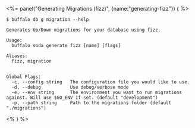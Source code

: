 <%= panel("Generating Migrations (fizz)", {name:"generating-fizz"}) { %>
```text
$ buffalo db g migration --help

Generates Up/Down migrations for your database using fizz.

Usage:
  buffalo soda generate fizz [name] [flags]

Aliases:
  fizz, migration


Global Flags:
  -c, --config string   The configuration file you would like to use.
  -d, --debug           Use debug/verbose mode
  -e, --env string      The environment you want to run migrations against. Will use $GO_ENV if set. (default "development")
  -p, --path string     Path to the migrations folder (default "./migrations")
```
<% } %>
